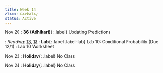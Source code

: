 ```yaml
---
title: Week 14
class: Berkeley
status: Active
---
```


Nov 20
: **36 (Adhikari)**{: .label} Updating Predictions
  <!-- : [Slides]() &#8226; [Demos]()-->
   <!-- &#8226; [Video](https://bcourses.berkeley.edu/courses/1528314/external_tools/78985) -->
: *Reading:* [13](https://inferentialthinking.com/chapters/13/Estimation.html), [18](https://inferentialthinking.com/chapters/18/Updating_Predictions.html)
: **Lab**{: .label .label-lab} Lab 10: Conditional Probability (Due 12/1)
  : Lab 10 Worksheet

Nov 22
: **Holiday**{: .label} No Class


Nov 24
: **Holiday**{: .label} No Class
